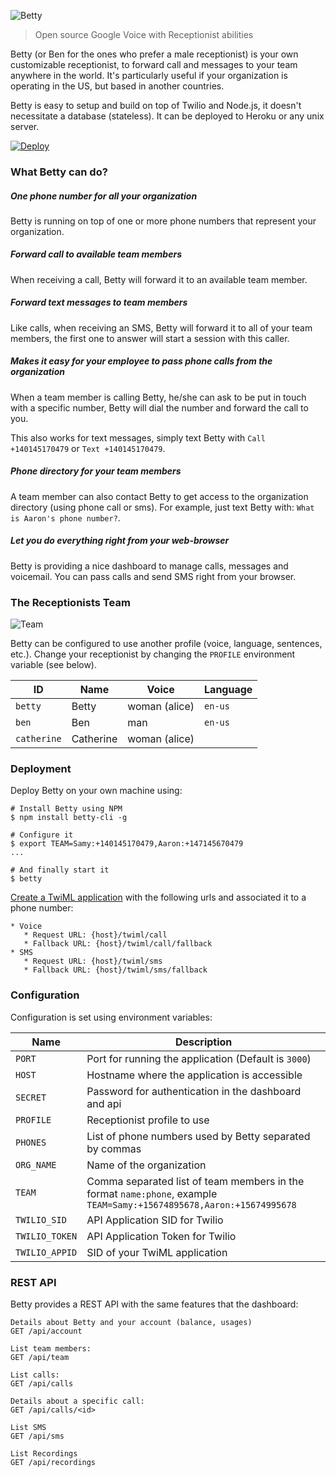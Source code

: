 ![Betty](https://github.com/SamyPesse/betty/blob/master/public/images/betty.png?raw=true)

> Open source Google Voice with Receptionist abilities

Betty (or Ben for the ones who prefer a male receptionist) is your own customizable receptionist, to forward call and messages to your team anywhere in the world. It's particularly useful if your organization is operating in the US, but based in another countries.

Betty is easy to setup and build on top of Twilio and Node.js, it doesn't necessitate a database (stateless). It can be deployed to Heroku or any unix server.

[![Deploy](https://www.herokucdn.com/deploy/button.png)](https://heroku.com/deploy)

### What Betty can do?

##### One phone number for all your organization

Betty is running on top of one or more phone numbers that represent your organization.

##### Forward call to available team members

When receiving a call, Betty will forward it to an available team member.

##### Forward text messages to team members

Like calls, when receiving an SMS, Betty will forward it to all of your team members, the first one to answer will start a session with this caller.

##### Makes it easy for your employee to pass phone calls from the organization

When a team member is calling Betty, he/she can ask to be put in touch with a specific number, Betty will dial the number and forward the call to you.

This also works for text messages, simply text Betty with `Call +140145170479` or `Text +140145170479`.

##### Phone directory for your team members

A team member can also contact Betty to get access to the organization directory (using phone call or sms). For example, just text Betty with: `What is Aaron's phone number?`.

##### Let you do everything right from your web-browser

Betty is providing a nice dashboard to manage calls, messages and voicemail. You can pass calls and send SMS right from your browser.

### The Receptionists Team

![Team](https://github.com/SamyPesse/betty/blob/master/public/images/team.png?raw=true)

Betty can be configured to use another profile (voice, language, sentences, etc.). Change your receptionist by changing the `PROFILE` environment variable (see below).

| ID          | Name | Voice | Language |
| ----------- | ---- | ----- | -------- |
| `betty`     | Betty | woman (alice) | `en-us` |
| `ben`       | Ben | man | `en-us` |
| `catherine` | Catherine | woman (alice) |

### Deployment

Deploy Betty on your own machine using:

```
# Install Betty using NPM
$ npm install betty-cli -g

# Configure it
$ export TEAM=Samy:+140145170479,Aaron:+147145670479
...

# And finally start it
$ betty
```

[Create a TwiML application](https://www.twilio.com/help/faq/twilio-client/how-do-i-create-a-twiml-app) with the following urls and associated it to a phone number:

```
* Voice
   * Request URL: {host}/twiml/call
   * Fallback URL: {host}/twiml/call/fallback
* SMS
   * Request URL: {host}/twiml/sms
   * Fallback URL: {host}/twiml/sms/fallback
```

### Configuration

Configuration is set using environment variables:

| Name         | Description         |
| ------------ | ------------------- |
| `PORT`       | Port for running the application (Default is `3000`) |
| `HOST`       | Hostname where the application is accessible |
| `SECRET`     | Password for authentication in the dashboard and api |
| `PROFILE`    | Receptionist profile to use |
| `PHONES`     | List of phone numbers used by Betty separated by commas |
| `ORG_NAME`   | Name of the organization |
| `TEAM`       | Comma separated list of team members in the format `name:phone`, example `TEAM=Samy:+15674895678,Aaron:+15674995678` |
| `TWILIO_SID` | API Application SID for Twilio |
| `TWILIO_TOKEN` | API Application Token for Twilio |
| `TWILIO_APPID` | SID of your TwiML application |

### REST API

Betty provides a REST API with the same features that the dashboard:

```
Details about Betty and your account (balance, usages)
GET /api/account

List team members:
GET /api/team

List calls:
GET /api/calls

Details about a specific call:
GET /api/calls/<id>

List SMS
GET /api/sms

List Recordings
GET /api/recordings
```
